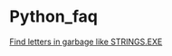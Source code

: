 # Python_faq

[Find letters in garbage like STRINGS.EXE](https://github.com/icesk1ll/Python_faq/blob/master/Filter_letters.md)
